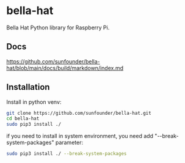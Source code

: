 # bella-hat

Bella Hat Python library for Raspberry Pi.

## Docs

<https://github.com/sunfounder/bella-hat/blob/main/docs/build/markdown/index.md>

## Installation

Install in python venv:

```bash
git clone https://github.com/sunfounder/bella-hat.git
cd bella-hat
sudo pip3 install ./

```

if you need to install in system environment, you need add "--break-system-packages" parameter:

```bash
sudo pip3 install ./ --break-system-packages
```
